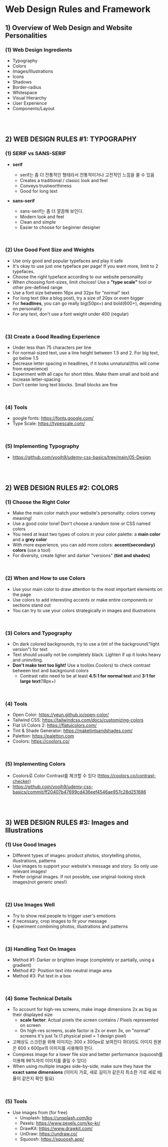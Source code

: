 # Web Design Rules and Framework

## 1) Overview of Web Design and Website Personalities

### (1) Web Design Ingredients

- Typography
- Colors
- Images/Illustrations
- Icons
- Shadows
- Border-radius
- Whitespace
- Visual Hierarchy
- User Experience
- Components/Layout

<br><br>

## 2) WEB DESIGN RULES #1: TYPOGRAPHY

### (1) SERIF vs SANS-SERIF

- **serif**

  - serif는 좀 더 전통적인 형태라서 전통적이거나 고전적인 느낌을 줄 수 있음
  - Creates a traditional / classic look and feel
  - Conveys trustworthiness
  - Good for long text

- **sans-serif**
  - sans-serif는 좀 더 깔끔해 보인다.
  - Modern look and feel
  - Clean and simple
  - Easier to choose for beginner designer

<br>

### (2) Use Good Font Size and Weights

- Use only good and popular typefaces and play it safe
- It's okay to use just one typeface per page! If you want more, limit to 2 typefaces.
- Choose the right typeface according to our website personality
- When choosing font-sizes, limit choices! Use a **"type scale"** tool or other pre-defined range
- Use a font size between 16px and 32px for "normal" text
- For long text (like a blog post), try a size of 20px or even bigger
- For **headlines**, you can go really big(50px+) and bold(600+), depending on personality
- For any text, don't use a font weight under 400 (regular)

<br>

### (3) Create a Good Reading Experience

- Under less than 75 characters per line
- For normal-sized text, use a line height between 1.5 and 2. For big text, go below 1.5
- Decrease letter spacing in headlines, if it looks unnatural(this will come from experience)
- Experiment with all caps for short titles. Make them small and bold and increase letter-spacing
- Don't center long text blocks. Small blocks are fine

<br>

### (4) Tools

- google fonts: https://fonts.google.com/
- Type Scale: https://typescale.com/

<br>

### (5) Implementing Typography

- https://github.com/yoojh9/udemy-css-basics/tree/main/05-Design

<br><br>

## 2) WEB DESIGN RULES #2: COLORS

### (1) Choose the Right Color

- Make the main color match your website's personality: colors convey meaning!
- Use a good color tone! Don't choose a random tone or CSS named colors
- You need at least two types of colors in your color palette: a **main color** and a **grey color**
- With more experience, you can add more colors: **accent(secondary) colors** (use a tool)
- For diversity, create ligher and darker "versions" **(tint and shades)**

<br>

### (2) When and How to use Colors

- Use your main color to draw attention to the most important elements on the page
- Use colors to add interesting accents or make entire components or sections stand out
- You can try to use your colors strategically in images and illustrations

<br>

### (3) Colors and Typography

- On dark colored backgrounds, try to use a tint of the background("light version") for text
- Text should usually not be completely black. Lighten if up it looks heavy and uninviting.
- **Don't make text too light!** Use a tool(ex.Coolors) to check contrast between text and background colors
  - Contrast ratio need to be at least **4.5:1 for normal text** and **3:1 for large text**(18px+)

<br>

### (4) Tools

- Open Color: https://yeun.github.io/open-color/
- Tailwind CSS: https://tailwindcss.com/docs/customizing-colors
- Flat UI Colors 2: https://flatuicolors.com/
- Tint & Shade Generator: https://maketintsandshades.com/
- Paletton: https://paletton.com
- Coolors: https://coolors.co/

<br>

### (5) Implementing Colors

- Coolors로 Color Contrast를 체크할 수 있다 (https://coolors.co/contrast-checker)
- https://github.com/yoojh9/udemy-css-basics/commit/ff20407b47699cd436eef4546ae957c28d251686

<br><br>

## 3) WEB DESIGN RULES #3: Images and Illustrations

### (1) Use Good Images

- Different types of images: product photos, storytelling photos, illustrations, patterns
- Use images to support your website's message and story. So only use relevant images!
- Prefer original images. If not possible, use original-looking stock images(not generic ones!)

<br>

### (2) Use Images Well

- Try to show real people to trigger user's emotions
- if necessary, crop images to fit your message
- Experiment combining photos, illustrations and patterns

<br>

### (3) Handling Text On Images

- Method #1: Darker or brighten image (completely or partially, using a gradient)
- Method #2: Position text into neutral image area
- Method #3: Put text in a box

<br>

### (4) Some Technical Details

- To account for high-res screens, make image dimensions 2x as big as their displayed size
  - **scale factor**: Actual pixels the screen contains / Pixels represented on screen
  - On high-res screens, scale factor is 2x or even 3x, on "normal" screens it's just 1x (1 physical pixel = 1 design pixel)
- 고해상도 스크린을 위해 이미지는 300 x 300px로 보여진다 하더라도 이미지 원본은 600 x 600px의 이미지를 사용해야 한다.
- Compress image for a lower file size and better performance (squoosh를 이용해 96%까지 이미지를 줄일 수 있다)
- When using multiple images side-by-side, make sure they have the **exact same dimensions** (이미지 가로, 세로 길이가 같은지 최소한 가로 세로 비율이 같은지 확인 필요)

<br>

### (5) Tools

- Use images from (for free)
  - Unsplash: https://unsplash.com/ko
  - Pexels: https://www.pexels.com/ko-kr/
  - DrawKit: https://www.drawkit.com/
  - UnDraw: https://undraw.co/
  - Squoosh: https://squoosh.app/
